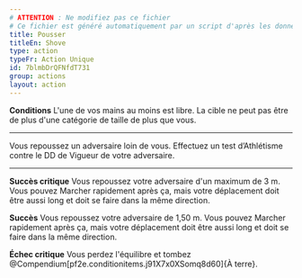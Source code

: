 ```yaml
---
# ATTENTION : Ne modifiez pas ce fichier
# Ce fichier est généré automatiquement par un script d'après les données du module Foundry VTT officiel et de sa traduction
title: Pousser
titleEn: Shove
type: action
typeFr: Action Unique
id: 7blmbDrQFNfdT731
group: actions
layout: action
---
```

<p><strong>Conditions</strong> L'une de vos mains au moins est libre. La cible ne peut pas être de plus d'une catégorie de taille de plus que vous.</p><hr /><p>Vous repoussez un adversaire loin de vous. Effectuez un test d’<pf2-action action='shove' glyph='A'>Athlétisme</pf2-action> contre le DD de Vigueur de votre adversaire.</p><hr /><p><strong>Succès critique</strong> Vous repoussez votre adversaire d'un maximum de 3 m. Vous pouvez Marcher rapidement après ça, mais votre déplacement doit être aussi long et doit se faire dans la même direction.</p><p><strong>Succès</strong> Vous repoussez votre adversaire de 1,50 m. Vous pouvez Marcher rapidement après ça, mais votre déplacement doit être aussi long et doit se faire dans la même direction.</p><p><strong>Échec critique</strong> Vous perdez l'équilibre et tombez @Compendium[pf2e.conditionitems.j91X7x0XSomq8d60]{À terre}.</p>
